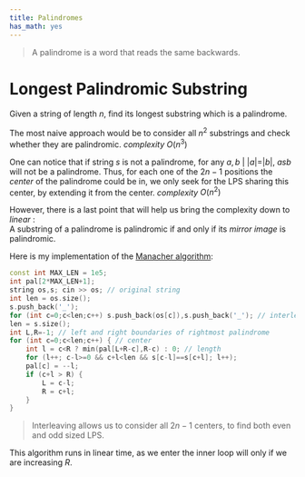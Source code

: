 ```yaml
---
title: Palindromes
has_math: yes
---
```

> A palindrome is a word that reads the same backwards.

# Longest Palindromic Substring
Given a string of length $n$, find its longest substring which is a palindrome.  

The most naive approach would be to consider all $n^2$ substrings
and check whether they are palindromic.
_complexity_ $O(n^3)$

One can notice that if string $s$ is not a palindrome,
for any $a,b \ | \ |a|=|b|, \ asb$ will not be a palindrome.
Thus, for each one of the $2n-1$ positions the _center_ of the palindrome
could be in, we only seek for the LPS sharing this center,
by extending it from the center.
_complexity_ $O(n^2)$

However, there is a last point that will help us
bring the complexity down to _linear_ :  
A substring of a palindrome is palindromic if and only if its
_mirror image_ is palindromic.

Here is my implementation of the
[Manacher algorithm](https://en.wikipedia.org/wiki/Longest_palindromic_substring):

```cpp
const int MAX_LEN = 1e5;
int pal[2*MAX_LEN+1];
string os,s; cin >> os; // original string
int len = os.size();
s.push_back('_');
for (int c=0;c<len;c++) s.push_back(os[c]),s.push_back('_'); // interleaving
len = s.size();
int L,R=-1; // left and right boundaries of rightmost palindrome
for (int c=0;c<len;c++) { // center
    int l = c<R ? min(pal[L+R-c],R-c) : 0; // length
    for (l++; c-l>=0 && c+l<len && s[c-l]==s[c+l]; l++);
    pal[c] = --l;
    if (c+l > R) {
        L = c-l;
        R = c+l;
    }
}
```
> Interleaving allows us to consider all $2n-1$ centers, to find both
  even and odd sized LPS.

This algorithm runs in linear time, as we enter the inner loop will only
if we are increasing $R$.

